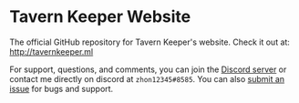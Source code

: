 # Tavern Keeper Website
The official GitHub repository for Tavern Keeper's website.
Check it out at: http://tavernkeeper.ml

For support, questions, and comments, you can join the [Discord server](https://discord.gg/GGMsqS9) or contact me directly on discord at `zhon12345#8585`. You can also [submit an issue](https://github.com/zhon12345/Tavern-Keeper-Website/issues/new) for bugs and support.
